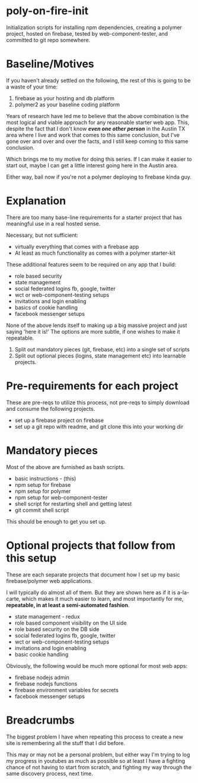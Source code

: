 # poly-on-fire-init
Initialization scripts for installing npm dependencies, creating a polymer project, hosted on firebase, tested by web-component-tester, and committed to git repo somewhere.

# Baseline/Motives

If you haven't already settled on the following, the rest of this is going to be a waste of your time:

1. firebase as your hosting and db platform
1. polymer2 as your baseline coding platform

Years of research have led me to believe that the above combination is the most logical and viable approach for any reasonable starter web app. This, despite the fact that I don't know __*even one other person*__ in the Austin TX area where I live and work that comes to this same conclusion, but I've gone over and over and over the facts, and I still keep coming to this same conclusion.

Which brings me to my motive for doing this series. If I can make it easier to start out, maybe I can get a little interest going here in the Austin area.

Either way, bail now if you're not a polymer deploying to firebase kinda guy.

# Explanation

There are too many base-line requirements for a starter project that has meaningful use in a real hosted sense.

Necessary, but not sufficient:

* virtually everything that comes with a firebase app
* At least as much functionality as comes with a polymer starter-kit

These additional features seem to be required on any app that I build:

* role based security
* state management
* social federated logins fb, google, twitter
* wct or web-component-testing setups
* invitations and login enabling
* basics of cookie handling
* facebook messenger setups

None of the above lends itself to making up a big massive project and just saying 'here it is!' The options are more subtle, if one wishes to make it repeatable.

1. Split out mandatory pieces (git, firebase, etc) into a single set of scripts
1. Split out optional pieces (logins, state management etc) into learnable projects.

# Pre-requirements for each project

These are pre-reqs to utilize this process, not pre-reqs to simply download and consume the following projects.

* set up a firebase project on firebase
* set up a git repo with readme, and git clone this into your working dir

# Mandatory pieces

Most of the above are furnished as bash scripts.

* basic instructions - (this)
* npm setup for firebase
* npm setup for polymer
* npm setup for web-component-tester
* shell script for restarting shell and getting latest
* git commit shell script

This should be enough to get you set up.

# Optional projects that follow from this setup

These are each separate projects that document how I set up my basic firebase/polymer web applications.

I will typically do almost all of them. But they are shown here as if it is a-la-carte, which makes it much easier to learn, and most importantly for me, **repeatable, in at least a semi-automated fashion**.

* state management - redux
* role based component visibility on the UI side
* role based security on the DB side
* social federated logins fb, google, twitter
* wct or web-component-testing setups
* invitations and login enabling
* basic cookie handling

Obviously, the following would be much more optional for most web apps:

* firebase nodejs admin
* firebase nodejs functions
* firebase environment variables for secrets
* facebook messenger setups

# Breadcrumbs

The biggest problem I have when repeating this process to create a new site is remembering all the stuff that I did before.

This may or may not be a personal problem, but either way I'm trying to log my progress in youtubes as much as possible so at least I have a fighting chance of not having to start from scratch, and fighting my way through the same discovery process, next time.
